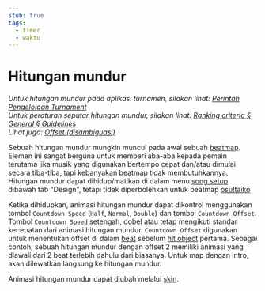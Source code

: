 ```yaml
---
stub: true
tags:
  - timer
  - waktu
---
```


# Hitungan mundur

*Untuk hitungan mundur pada aplikasi turnamen, silakan lihat: [Perintah Pengelolaan Turnament](/wiki/osu!tourney/Tournament_management_commands)*\
*Untuk peraturan seputar hitungan mundur, silakan lihat: [Ranking criteria § General § Guidelines](/wiki/Ranking_Criteria#pedoman)*\
*Lihat juga: [Offset (disambiguasi)](/wiki/Disambiguation/Offset)*

Sebuah hitungan mundur mungkin muncul pada awal sebuah [beatmap](/wiki/Beatmap). Elemen ini sangat berguna untuk memberi aba-aba kepada pemain terutama jika musik yang digunakan bertempo cepat dan/atau dimulai secara tiba-tiba, tapi kebanyakan beatmap tidak membutuhkannya. Hitungan mundur dapat dihidup/matikan di dalam menu [song setup](/wiki/Client/Beatmap_editor/Song_Setup) dibawah tab "Design", tetapi tidak diperbolehkan untuk beatmap [osu!taiko](/wiki/Game_mode/osu!taiko)

Ketika dihidupkan, animasi hitungan mundur dapat dikontrol menggunakan tombol `Countdown Speed` (`Half`, `Normal`, `Double`) dan tombol `Countdown Offset`. Tombol `Countdown Speed` setengah, dobel atau tetap mengikuti standar kecepatan dari animasi hitungan mundur. `Countdown Offset` digunakan untuk menentukan offset di dalam [beat](/wiki/Beatmapping/Beats_per_minute) sebelum [hit object](/wiki/Hit_object) pertama. Sebagai contoh, sebuah hitungan mundur dengan offset 2 memiliki animasi yang diawali dari 2 beat terlebih dahulu dari biasanya. Untuk map dengan intro, akan dilewatkan langsung ke hitungan mundur.

Animasi hitungan mundur dapat diubah melalui [skin](/wiki/Skinning/Interface#countdown).
